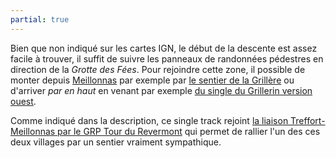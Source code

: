 ```yaml
---
partial: true
---
```


Bien que non indiqué sur les cartes IGN, le début de la descente est assez
facile à trouver, il suffit de suivre les panneaux de randonnées pédestres en
direction de la  *Grotte des Fées*. Pour rejoindre cette zone, il possible de
monter depuis [Meillonnas](/tags/meillonnas/) par exemple par [le sentier de la
Grillère](/single-tracks/sentier-la-grillere-meillonnas/) ou d'arriver *par en
haut* en venant par exemple [du single du Grillerin version
ouest](/single-tracks/single-du-grillerin-ouest/).

Comme indiqué dans la description, ce single track rejoint [la liaison
Treffort-Meillonnas par le GRP Tour du
Revermont](/single-tracks/liaison-treffort-meillonnas/) qui permet de rallier
l'un des ces deux villages par un sentier vraiment sympathique.
